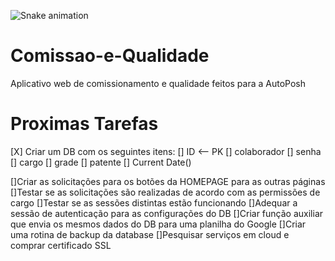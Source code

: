 ![Snake animation](https://github.com/AutoPosh/AutoPosh/blob/output/github-contribution-grid-snake.svg)

# Comissao-e-Qualidade
Aplicativo web de comissionamento e qualidade feitos para a AutoPosh

# Proximas Tarefas
[X] Criar um DB com os seguintes itens:
    [] ID <-- PK
    [] colaborador 
    [] senha 
    [] cargo
    [] grade
    [] patente
    [] Current Date()

[]Criar as solicitações para os botões da HOMEPAGE para as outras páginas
[]Testar se as solicitações são realizadas de acordo com as permissões de cargo
[]Testar se as sessões distintas estão funcionando
[]Adequar a sessão de autenticação para as configurações do DB
[]Criar função auxiliar que envia os mesmos dados do DB para uma planilha do Google
[]Criar uma rotina de backup da database
[]Pesquisar serviços em cloud e comprar certificado SSL
